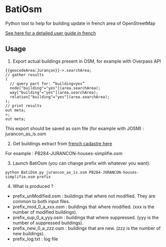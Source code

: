# BatiOsm
Python tool to help for building update in french area of OpenStreetMap

[See here for a detailed user guide in french](https://forum.openstreetmap.fr/viewtopic.php?f=5&t=1762)

## Usage

1) Export actual buildings present in OSM, for example with Overpass API

```
{{geocodeArea:Jurançon}}->.searchArea;
// gather results
(
  // query part for: “building=yes”
  node["building"="yes"](area.searchArea);
  way["building"="yes"](area.searchArea);
  relation["building"="yes"](area.searchArea);
);
// print results
out meta;
>;
out meta;
```
This export should be saved as osm file (for example with JOSM) : jurancon_as_is.osm

2) Get buildings extract from [french cadastre here](http://cadastre.openstreetmap.fr/)

For example : PB284-JURANCON-houses-simplifie.osm

3) Launch BatiOsm (you can change prefix with whatever you want):

```
python BatiOsm.py jurancon_as_is.osm PB284-JURANCON-houses-simplifie.osm prefix
```

4) What is produced ?

- prefix_unModified.osm : buildings that where not modified. They are common to both input files.
- prefix_mod_0_a_xxx.osm : buildings that where modified. (xxx is the number of modified buildings).
- prefix_sup_0_a_yyy.osm : buildings that where suppressed. (yyy is the number of suppressed buildings).
- prefix_new_0_a_zzz.osm : buildings that are new. (zzz is the number of new buildings).
- prefix_log.txt : log file
